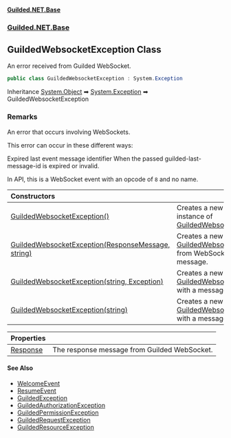 
#### [Guilded.NET.Base](Guilded_NET_Base 'Guilded_NET_Base')
### [Guilded.NET.Base](Guilded_NET_Base#Guilded_NET_Base 'Guilded.NET.Base')
## GuildedWebsocketException Class
An error received from Guilded WebSocket.  
```csharp
public class GuildedWebsocketException : System.Exception
```

Inheritance [System.Object](https://docs.microsoft.com/en-us/dotnet/api/System.Object 'System.Object') &#x27A1; [System.Exception](https://docs.microsoft.com/en-us/dotnet/api/System.Exception 'System.Exception') &#x27A1; GuildedWebsocketException  
### Remarks
An error that occurs involving WebSockets.



This error can occur in these different ways:

<list type="bullet">  
  <item>  
    <term>Expired last event message identifier</term>  
    <description>When the passed <c>guilded-last-message-id</c> is expired or invalid.</description>  
  </item>  
</list>

In API, this is a WebSocket event with an opcode of `8` and no name.

| Constructors | |
| :--- | :--- |
| [GuildedWebsocketException()](GuildedWebsocketException_GuildedWebsocketException() 'Guilded.NET.Base.GuildedWebsocketException.GuildedWebsocketException()') | Creates a new empty instance of [GuildedWebsocketException](GuildedWebsocketException 'Guilded.NET.Base.GuildedWebsocketException').<br/> |
| [GuildedWebsocketException(ResponseMessage, string)](GuildedWebsocketException_GuildedWebsocketException(ResponseMessage_string) 'Guilded.NET.Base.GuildedWebsocketException.GuildedWebsocketException(ResponseMessage, string)') | Creates a new instance of [GuildedWebsocketException](GuildedWebsocketException 'Guilded.NET.Base.GuildedWebsocketException') from WebSocket response message.<br/> |
| [GuildedWebsocketException(string, Exception)](GuildedWebsocketException_GuildedWebsocketException(string_Exception) 'Guilded.NET.Base.GuildedWebsocketException.GuildedWebsocketException(string, System.Exception)') | Creates a new instance of [GuildedWebsocketException](GuildedWebsocketException 'Guilded.NET.Base.GuildedWebsocketException') with a message received.<br/> |
| [GuildedWebsocketException(string)](GuildedWebsocketException_GuildedWebsocketException(string) 'Guilded.NET.Base.GuildedWebsocketException.GuildedWebsocketException(string)') | Creates a new instance of [GuildedWebsocketException](GuildedWebsocketException 'Guilded.NET.Base.GuildedWebsocketException') with a message received.<br/> |

| Properties | |
| :--- | :--- |
| [Response](GuildedWebsocketException_Response 'Guilded.NET.Base.GuildedWebsocketException.Response') | The response message from Guilded WebSocket.<br/> |

#### See Also
- [WelcomeEvent](WelcomeEvent 'Guilded.NET.Base.Events.WelcomeEvent')
- [ResumeEvent](ResumeEvent 'Guilded.NET.Base.Events.ResumeEvent')
- [GuildedException](GuildedException 'Guilded.NET.Base.GuildedException')
- [GuildedAuthorizationException](GuildedAuthorizationException 'Guilded.NET.Base.GuildedAuthorizationException')
- [GuildedPermissionException](GuildedPermissionException 'Guilded.NET.Base.GuildedPermissionException')
- [GuildedRequestException](GuildedRequestException 'Guilded.NET.Base.GuildedRequestException')
- [GuildedResourceException](GuildedResourceException 'Guilded.NET.Base.GuildedResourceException')
